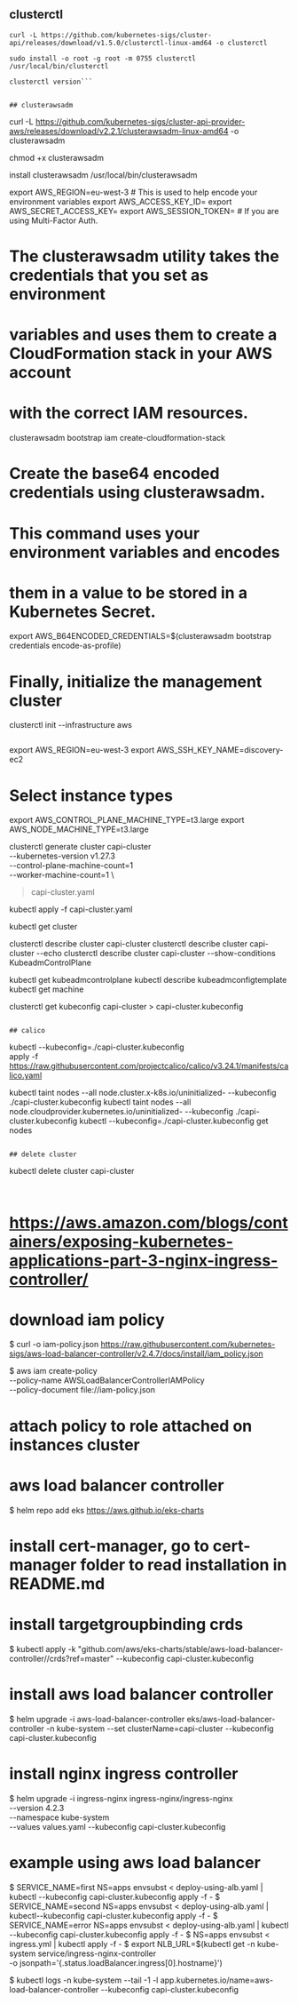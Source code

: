## clusterctl
```
curl -L https://github.com/kubernetes-sigs/cluster-api/releases/download/v1.5.0/clusterctl-linux-amd64 -o clusterctl

sudo install -o root -g root -m 0755 clusterctl /usr/local/bin/clusterctl

clusterctl version```


## clusterawsadm 
```
curl -L https://github.com/kubernetes-sigs/cluster-api-provider-aws/releases/download/v2.2.1/clusterawsadm-linux-amd64 -o clusterawsadm

chmod +x clusterawsadm

install clusterawsadm /usr/local/bin/clusterawsadm

export AWS_REGION=eu-west-3 # This is used to help encode your environment variables
export AWS_ACCESS_KEY_ID=<your-access-key>
export AWS_SECRET_ACCESS_KEY=<your-secret-access-key>
export AWS_SESSION_TOKEN=<session-token> # If you are using Multi-Factor Auth.

# The clusterawsadm utility takes the credentials that you set as environment
# variables and uses them to create a CloudFormation stack in your AWS account
# with the correct IAM resources.
clusterawsadm bootstrap iam create-cloudformation-stack

# Create the base64 encoded credentials using clusterawsadm.
# This command uses your environment variables and encodes
# them in a value to be stored in a Kubernetes Secret.
export AWS_B64ENCODED_CREDENTIALS=$(clusterawsadm bootstrap credentials encode-as-profile)

# Finally, initialize the management cluster
clusterctl init --infrastructure aws
```

```
export AWS_REGION=eu-west-3
export AWS_SSH_KEY_NAME=discovery-ec2
# Select instance types
export AWS_CONTROL_PLANE_MACHINE_TYPE=t3.large
export AWS_NODE_MACHINE_TYPE=t3.large

clusterctl generate cluster capi-cluster \
  --kubernetes-version v1.27.3 \
  --control-plane-machine-count=1 \
  --worker-machine-count=1 \
  > capi-cluster.yaml

kubectl apply -f capi-cluster.yaml

kubectl get cluster

clusterctl describe cluster capi-cluster
clusterctl describe cluster capi-cluster --echo
clusterctl describe cluster capi-cluster --show-conditions KubeadmControlPlane

kubectl get kubeadmcontrolplane
kubectl describe kubeadmconfigtemplate
kubectl get machine

clusterctl get kubeconfig capi-cluster > capi-cluster.kubeconfig

```

## calico

```
kubectl --kubeconfig=./capi-cluster.kubeconfig \
  apply -f https://raw.githubusercontent.com/projectcalico/calico/v3.24.1/manifests/calico.yaml

kubectl taint nodes --all node.cluster.x-k8s.io/uninitialized- --kubeconfig ./capi-cluster.kubeconfig
kubectl taint nodes --all node.cloudprovider.kubernetes.io/uninitialized- --kubeconfig ./capi-cluster.kubeconfig
kubectl --kubeconfig=./capi-cluster.kubeconfig get nodes
```

## delete cluster
```
kubectl delete cluster capi-cluster

```


```
# https://aws.amazon.com/blogs/containers/exposing-kubernetes-applications-part-3-nginx-ingress-controller/
# download iam policy
$ curl -o iam-policy.json https://raw.githubusercontent.com/kubernetes-sigs/aws-load-balancer-controller/v2.4.7/docs/install/iam_policy.json

$ aws iam create-policy \
    --policy-name AWSLoadBalancerControllerIAMPolicy \
    --policy-document file://iam-policy.json

# attach policy to role attached on instances cluster
# aws load balancer controller
$ helm repo add eks https://aws.github.io/eks-charts

# install cert-manager, go to cert-manager folder to read installation in README.md
# install targetgroupbinding crds
$ kubectl apply -k "github.com/aws/eks-charts/stable/aws-load-balancer-controller//crds?ref=master" --kubeconfig capi-cluster.kubeconfig

# install aws load balancer controller

$ helm upgrade -i aws-load-balancer-controller eks/aws-load-balancer-controller -n kube-system --set clusterName=capi-cluster --kubeconfig capi-cluster.kubeconfig

# install nginx ingress controller

$ helm upgrade -i ingress-nginx ingress-nginx/ingress-nginx \
    --version 4.2.3 \
    --namespace kube-system \
    --values values.yaml --kubeconfig capi-cluster.kubeconfig

 # example using aws load balancer

$ SERVICE_NAME=first NS=apps envsubst < deploy-using-alb.yaml | kubectl --kubeconfig capi-cluster.kubeconfig  apply -f -
$ SERVICE_NAME=second NS=apps envsubst < deploy-using-alb.yaml | kubectl--kubeconfig capi-cluster.kubeconfig  apply -f -
$ SERVICE_NAME=error NS=apps envsubst < deploy-using-alb.yaml | kubectl --kubeconfig capi-cluster.kubeconfig  apply -f -
$ NS=apps envsubst < ingress.yml | kubectl apply -f -
$ export NLB_URL=$(kubectl get -n kube-system service/ingress-nginx-controller \
    -o jsonpath='{.status.loadBalancer.ingress[0].hostname}')

$ kubectl logs -n kube-system --tail -1 -l app.kubernetes.io/name=aws-load-balancer-controller --kubeconfig capi-cluster.kubeconfig
```